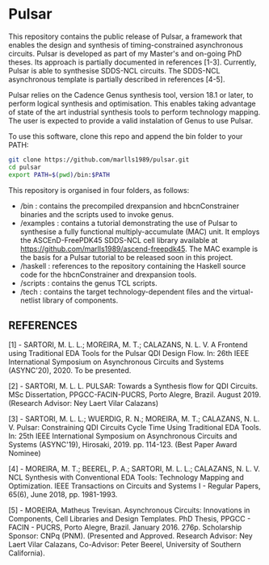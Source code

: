 # Pulsar

This repository contains the public release of Pulsar, a framework that enables the design and synthesis of timing-constrained asynchronous circuits.
Pulsar is developed as part of my Master's and on-going PhD theses. Its approach is partially documented in references [1-3].
Currently, Pulsar is able to synthesise SDDS-NCL circuits. The SDDS-NCL asynchronous template is partially described in references [4-5].

Pulsar relies on the Cadence Genus synthesis tool, version 18.1 or later, to perform logical synthesis and optimisation.
This enables taking advantage of state of the art industrial synthesis tools to perform technology mapping.
The user is expected to provide a valid instalation of Genus to use Pulsar.

To use this software, clone this repo and append the bin folder to your PATH:
```bash
git clone https://github.com/marlls1989/pulsar.git
cd pulsar
export PATH=$(pwd)/bin:$PATH
```

This repository is organised in four folders, as follows:
- /bin : contains the precompiled drexpansion and hbcnConstrainer binaries and the scripts used to invoke genus.
- /examples : contains a tutorial demonstrating the use of Pulsar to synthesise a fully functional multiply-accumulate (MAC) unit. It employs the ASCEnD-FreePDK45 SDDS-NCL cell library available at https://github.com/marlls1989/ascend-freepdk45. The MAC example is the basis for a Pulsar tutorial to be released soon in this project.
- /haskell : references to the repository containing the Haskell source code for the hbcnConstrainer and drexpansion tools.
- /scripts : contains the genus TCL scripts.
- /tech : contains the target technology-dependent files and the virtual-netlist library of components.

## REFERENCES
[1] - SARTORI, M. L. L.; MOREIRA, M. T.; CALAZANS, N. L. V. A Frontend using Traditional EDA Tools for the Pulsar QDI Design Flow. In: 26th IEEE International Symposium on Asynchronous Circuits and Systems (ASYNC'20), 2020. To be presented.

[2] - SARTORI, M. L. L. PULSAR: Towards a Synthesis flow for QDI Circuits. MSc Dissertation, PPGCC-FACIN-PUCRS, Porto Alegre, Brazil. August 2019. (Research Advisor: Ney Laert Vilar Calazans)

[3] - SARTORI, M. L. L.; WUERDIG, R. N.; MOREIRA, M. T.; CALAZANS, N. L. V. Pulsar: Constraining QDI Circuits Cycle Time Using Traditional EDA Tools. In: 25th IEEE International Symposium on Asynchronous Circuits and Systems (ASYNC'19), Hirosaki, 2019. pp. 114-123. (Best Paper Award Nominee)

[4] - MOREIRA, M. T.; BEEREL, P. A.; SARTORI, M. L. L.; CALAZANS, N. L. V. NCL Synthesis with Conventional EDA Tools: Technology Mapping and Optimization. IEEE Transactions on Circuits and Systems I - Regular Papers, 65(6), June 2018, pp. 1981-1993.

[5] - MOREIRA, Matheus Trevisan. Asynchronous Circuits: Innovations in Components, Cell Libraries and Design Templates. PhD Thesis, PPGCC - FACIN - PUCRS, Porto Alegre, Brazil. January 2016. 276p. Scholarship Sponsor: CNPq (PNM). (Presented and  Approved. Research Advisor: Ney Laert Vilar Calazans, Co-Advisor: Peter Beerel, University of Southern California).
